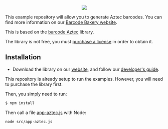 <p align="center"><a href="https://www.barcodebakery.com" target="_blank">
    <img src="https://www.barcodebakery.com/images/BCG-Logo-SQ-GitHub.svg">
</a></p>

This example repository will allow you to generate Aztec barcodes. You can find more information on our [Barcode Bakery website][1].

This is based on the [barcode Aztec][2] library.

The library is not free, you must [purchase a license][3] in order to obtain it.

Installation
------------

* Download the library on our [website][4], and follow our [developer's guide][5].

This repository is already setup to run the examples. However, you will need to purchase the library first.

Then, you simply need to run:
```bash
$ npm install
```

Then call a file [app-aztec.js][6] with Node:
```bash
node src/app-aztec.js
```


[1]: https://www.barcodebakery.com
[2]: https://www.barcodebakery.com/en/docs/nodejs/barcode/aztec/api
[3]: https://www.barcodebakery.com/en/purchase
[4]: https://www.barcodebakery.com/en/docs/nodejs/barcode/aztec/download
[5]: https://www.barcodebakery.com/en/docs/nodejs/guide
[6]: https://github.com/barcode-bakery/example-nodejs-aztec/blob/master/src/app-azted.js
